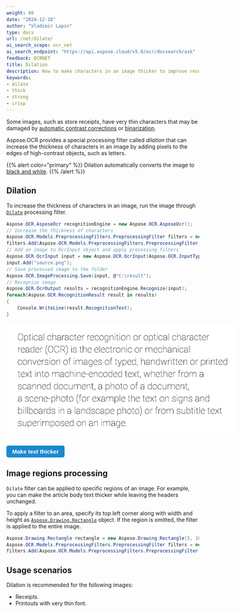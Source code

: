 ```yaml
---
weight: 80
date: "2024-12-18"
author: "Vladimir Lapin"
type: docs
url: /net/dilate/
ai_search_scope: ocr_net
ai_search_endpoint: "https://api.aspose.cloud/v5.0/ocr/docsearch/ask"
feedback: OCRNET
title: Dilation
description: How to make characters in an image thicker to improve recognition accuracy.
keywords:
- dilate
- thick
- strong
- crisp
---
```


<style>
	button {
		cursor: pointer;
		margin-right: 20px;
		padding: 7px 15px;
		border: none;
		border-radius: 5px;
		background-color: #1a89d0;
		font-weight: 700;
		font-size: 15px;
		color: #ffffff;
	}

	button:hover {
		background-color: #3071a9;
	}

	button:focus {
		outline: none;
	}

	.duo {
		position: relative;
		width: 600px;
		height: 300px;
		margin-bottom: 20px;
	}

	.duo > img {
		position: absolute;
	}
</style>

Some images, such as store receipts, have very thin characters that may be damaged by [automatic contrast corrections](/ocr/net/contrast/) or [binarization](/ocr/net/binarization/). 

Aspose.OCR provides a special processing filter called _dilation_ that can increase the thickness of characters in an image by adding pixels to the edges of high-contrast objects, such as letters.

{{% alert color="primary" %}} 
Dilation automatically converts the image to [black and white](/ocr/net/binarization/#automatically-converting-the-image-to-black-and-white).
{{% /alert %}}

## Dilation

To increase the thickness of characters in an image, run the image through [`Dilate`](https://reference.aspose.com/ocr/net/aspose.ocr.models.preprocessingfilters/preprocessingfilter/dilate/) processing filter.

```csharp
Aspose.OCR.AsposeOcr recognitionEngine = new Aspose.OCR.AsposeOcr();
// Increase the thickness of characters
Aspose.OCR.Models.PreprocessingFilters.PreprocessingFilter filters = new Aspose.OCR.Models.PreprocessingFilters.PreprocessingFilter();
filters.Add(Aspose.OCR.Models.PreprocessingFilters.PreprocessingFilter.Dilate());
// Add an image to OcrInput object and apply processing filters
Aspose.OCR.OcrInput input = new Aspose.OCR.OcrInput(Aspose.OCR.InputType.SingleImage, filters);
input.Add("source.png");
// Save processed image to the folder
Aspose.OCR.ImageProcessing.Save(input, @"C:\result");
// Recognize image
Aspose.OCR.OcrOutput results = recognitionEngine.Recognize(input);
foreach(Aspose.OCR.RecognitionResult result in results)
{
	Console.WriteLine(result.RecognitionText);
}
```

<div class="duo">
	<img src="origin.png" alt="Ultra-light font" />
	<img src="result.png" alt="Strong font" style="display: none;" />
</div>
<button onclick="triggerSkew(this)">Make text thicker</button>
<script>
	function triggerSkew(obj)
	{
		let images = $(".duo > img");
		let skewed = images.eq(0).is(":visible");
		if(skewed)
		{
			images.eq(1).show(200);
			images.eq(0).hide(200);
			$(obj).text("Revert to original image");
		}
		else
		{
			images.eq(0).show(200);
			images.eq(1).hide(200);
			$(obj).text("Make text thicker");
		}
	}
</script>

## Image regions processing

`Dilate` filter can be applied to specific regions of an image. For example, you can make the article body text thicker while leaving the headers unchanged.

To apply a filter to an area, specify its top left corner along with width and height as [`Aspose.Drawing.Rectangle`](https://reference.aspose.com/drawing/net/system.drawing/rectangle/) object. If the region is omitted, the filter is applied to the entire image.

```csharp
Aspose.Drawing.Rectangle rectangle = new Aspose.Drawing.Rectangle(5, 161, 340, 113);
Aspose.OCR.Models.PreprocessingFilters.PreprocessingFilter filters = new Aspose.OCR.Models.PreprocessingFilters.PreprocessingFilter();
filters.Add(Aspose.OCR.Models.PreprocessingFilters.PreprocessingFilter.Dilate(rectangle));
```

## Usage scenarios

Dilation is recommended for the following images:

- Receipts.
- Printouts with very thin font.
